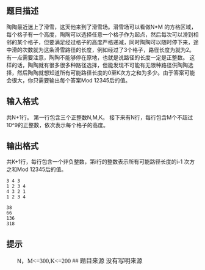 


## 题目描述
陶陶最近迷上了滑雪，这天他来到了滑雪场。滑雪场可以看做N*M 的方格区域，每个格子有一个高度，陶陶可以选择任意一个格子作为起点，然后每次可以滑到相邻的某个格子，但要满足经过格子的高度严格递减，同时陶陶可以随时停下来，途中滑的次数就为这条滑雪路径的长度，例如经过了3个格子，路径长度为就为2。有一点需要注意，陶陶不能够停在原地，也就是说路径的长度一定是正整数。
这样的话，陶陶就有很多很多种路径选择，但能发现不可能有无限种路径供陶陶选择，然后陶陶就想知道所有可能路径长度的0至K次方之和为多少。由于答案可能会很大，你只需要输出每个答案Mod 12345后的值。
 
## 输入格式
共N+1行。
第一行包含三个正整数N,M,K。
接下来有N行，每行包含M个不超过10^9的正整数，依次表示每个格子的高度。
 
## 输出格式
共K+1行，每行包含一个非负整数，第i行的整数表示所有可能路径长度的i-1 次方之和Mod 12345后的值。

```input1
3 4 3
1 2 3 4
4 3 2 1
1 2 3 4

```

```output1
38
66
136
318
```

## 提示
<p align="left" style="text-align:left;text-indent:21.25pt;
mso-char-indent-count:1.77" class="MsoNormal">N<span style="font-size:12.0pt;font-family:宋体;mso-ascii-font-family:Calibri;
mso-hansi-font-family:Calibri">，M<=300,K<=200
## 题目来源
没有写明来源


